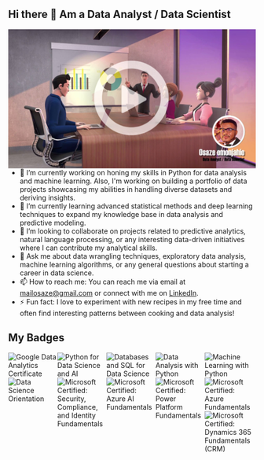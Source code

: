 ## Hi there 👋 Am a Data Analyst / Data Scientist

[<img align="left" alt="Data Analyst Profile Video" src="data-analyst-play.jpg"/>](https://youtu.be/1QlIFjICxzA)

- 🔭 I’m currently working on honing my skills in Python for data analysis and machine learning. Also, I'm working on building a portfolio of data projects showcasing my abilities in handling diverse datasets and deriving insights.
- 🌱 I’m currently learning advanced statistical methods and deep learning techniques to expand my knowledge base in data analysis and predictive modeling.
- 👯 I’m looking to collaborate on projects related to predictive analytics, natural language processing, or any interesting data-driven initiatives where I can contribute my analytical skills.
- 💬 Ask me about data wrangling techniques, exploratory data analysis, machine learning algorithms, or any general questions about starting a career in data science.
- 📫 How to reach me: You can reach me via email at mailosaze@gmail.com or connect with me on [LinkedIn](https://www.linkedin.com/in/osaze-omonjahio-ba65855b/).
- ⚡ Fun fact: I love to experiment with new recipes in my free time and often find interesting patterns between cooking and data analysis!

## My Badges

[<img align="left" alt="Google Data Analytics Certificate" width="100px" src="https://images.credly.com/size/220x220/images/d41de2b7-cbc2-47ec-bcf1-ebecbe83872f/GCC_badge_DA_1000x1000.png"/>](https://www.credly.com/badges/4395c6c0-e98f-4922-af7d-4b0d1fa28655/public_url)
[<img align="left" alt="Python for Data Science and AI" width="100px" src="https://images.credly.com/size/220x220/images/0571ab1d-f43b-43d9-9c68-8ebd0ebd61b7/Python_for_Data_Sci_and_AI_Foundational.png"/>](https://www.credly.com/badges/17ebf373-c143-4000-897d-b4910c3582a0/public_url)
[<img align="left" alt="Databases and SQL for Data Science" width="100px" src="https://images.credly.com/size/220x220/images/594e0ab7-c864-4d9a-9987-3a903ec3f06a/Cognitive_Class_-_DB_and_SQL_for_Data_Sci.png"/>](https://www.credly.com/badges/eb20e246-709a-408b-ab57-0f8bbea4c4b7/public_url)
[<img align="left" alt="Data Analysis with Python" width="100px" src="https://images.credly.com/size/680x680/images/fa39f4f0-174a-4886-b821-6a37d42b8b3a/Cognitive_Class_-_Data_Analysis_w_Python.png"/>](https://www.credly.com/badges/5e58481b-352a-4e66-aae3-826b9903a539/public_url)
[<img align="left" alt="Machine Learning with Python" width="100px" src="https://images.credly.com/size/220x220/images/5ae9bf9e-da6e-4cec-82eb-d2b4cfea9751/Machine_Learning_with_Python.png"/>](https://www.credly.com/badges/1eb4dc11-ec58-4a56-b4f5-22ef78c97fe1/public_url)
[<img align="left" alt="Data Science Orientation" width="100px" src="https://images.credly.com/size/220x220/images/5fc2d535-e716-46c4-881a-f4822b8da0e5/Cognitive_Class_-_What_is_Data_Science.png"/>](https://www.credly.com/badges/ce3a29b9-5268-46dc-924d-9b9286c8e22f/public_url)
[<img align="left" alt="Microsoft Certified: Security, Compliance, and Identity Fundamentals" width="100px" src="https://images.credly.com/size/220x220/images/fc1352af-87fa-4947-ba54-398a0e63322e/security-compliance-and-identity-fundamentals-600x600.png"/>](https://www.credly.com/badges/54761f83-12da-4954-96d9-3ed3014f01a0/public_url)
[<img align="left" alt="Microsoft Certified: Azure AI Fundamentals" width="100px" src="https://images.credly.com/size/220x220/images/4136ced8-75d5-4afb-8677-40b6236e2672/azure-ai-fundamentals-600x600.png"/>](https://www.credly.com/badges/f9ca3317-8d8b-46c8-a4eb-f4e2f4fa718c/public_url)
[<img align="left" alt="Microsoft Certified: Power Platform Fundamentals" width="100px" src="https://images.credly.com/size/220x220/images/2a6251f2-737b-4bf6-9190-d77570cc76fc/CERT-Fundamentals-Power-Platform.png"/>](https://www.credly.com/badges/7362a992-235e-4dea-933b-dc4d9ef204d9/public_url)
[<img align="left" alt="Microsoft Certified: Azure Fundamentals" width="100px" src="https://images.credly.com/size/220x220/images/be8fcaeb-c769-4858-b567-ffaaa73ce8cf/image.png"/>](https://www.credly.com/badges/5908f67d-6b80-4e35-9b85-886de1356bb3/public_url)
[<img align="left" alt="Microsoft Certified: Dynamics 365 Fundamentals (CRM)" width="100px" src="https://images.credly.com/size/220x220/images/42992295-0ee2-4527-982d-e51efbec40fc/dynamics365-fundamentals-crm-600x600.png"/>](https://www.credly.com/badges/3606ea8e-0d8a-4320-93b4-e7a63698042a/public_url)


<!--
**Henryzeze/Henryzeze** is a ✨ _special_ ✨ repository because its `README.md` (this file) appears on your GitHub profile.

Here are some ideas to get you started:

- 🔭 I’m currently working on ...
- 🌱 I’m currently learning ...
- 👯 I’m looking to collaborate on ...
- 🤔 I’m looking for help with ...
- 💬 Ask me about ...
- 📫 How to reach me: ...
- 😄 Pronouns: ...
- ⚡ Fun fact: ...
-->
